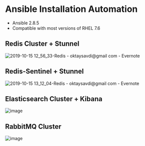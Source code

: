 # Ansible Installation Automation

-   Ansible 2.8.5
-   Compatible with most versions of RHEL 7.6


## Redis Cluster + Stunnel

![2019-10-15 12_56_33-Redis - oktaysavdi@gmail com - Evernote](https://user-images.githubusercontent.com/3519706/66821660-75d52780-ef4b-11e9-8366-d5b37ebfdce6.png)

## Redis-Sentinel + Stunnel
![2019-10-15 13_12_04-Redis - oktaysavdi@gmail com - Evernote](https://user-images.githubusercontent.com/3519706/66822732-8090bc00-ef4d-11e9-8e82-a5d1ee3cca01.png)


## Elasticsearch Cluster + Kibana
![image](https://user-images.githubusercontent.com/3519706/66912891-31658c80-f01c-11e9-8f78-f9d6d086c94d.png)

## RabbitMQ Cluster
![image](https://user-images.githubusercontent.com/3519706/66912983-61149480-f01c-11e9-98e4-ace7fd7c3aba.png)
